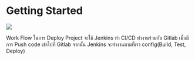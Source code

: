 # Getting Started
<img src="https://res.cloudinary.com/dokxwm6rb/image/upload/v1552881814/vuepress-blog/setup-project/jenkins-gitlab.jpg">

Work Flow ในการ Deploy Project จะใช้ Jenkins ทำ CI/CD ทำงานร่วมกับ Gitlab เมื่อมีการ Push code เข้าไปที่ Gitlab จากนั้น Jenkins จะทำงานตามที่เรา config(ฺBuild, Test, Deploy)